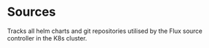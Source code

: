 # Sources

Tracks all helm charts and git repositories utilised by the Flux source controller in the K8s cluster.
